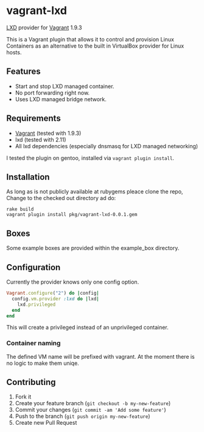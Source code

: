 # vagrant-lxd

[LXD](https://www.ubuntu.com/containers/lxd) provider for
[Vagrant](http://www.vagrantup.com/) 1.9.3

This is a Vagrant plugin that allows it to control and provision Linux
Containers as an alternative to the built in VirtualBox provider for Linux
hosts.

## Features

* Start and stop LXD managed container.
* No port forwarding right now.
* Uses LXD managed bridge network.

## Requirements

* [Vagrant](http://www.vagrantup.com/downloads.html) (tested with 1.9.3)
* lxd (tested with 2.11)
* All lxd dependencies (especially dnsmasq for LXD managed networking)

I tested the plugin on gentoo, installed via `vagrant plugin install`.

## Installation

As long as is not publicly available at rubygems pleace clone the repo,
Change to the checked out directory ad do:

```
rake build
vagrant plugin install pkg/vagrant-lxd-0.0.1.gem
```

## Boxes

Some example boxes are provided within the example_box directory.

## Configuration

Currently the provider knows only one config option.

```ruby
Vagrant.configure("2") do |config|
  config.vm.provider :lxd do |lxd|
    lxd.privileged
  end
end
```

This will create a privileged instead of an unprivileged container.

### Container naming

The defined VM name will be prefixed with vagrant. At the moment there is
no logic to make them uniqe.

## Contributing

1. Fork it
2. Create your feature branch (`git checkout -b my-new-feature`)
3. Commit your changes (`git commit -am 'Add some feature'`)
4. Push to the branch (`git push origin my-new-feature`)
5. Create new Pull Request
